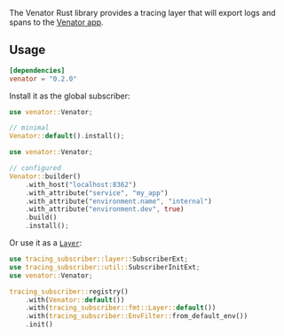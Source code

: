 The Venator Rust library provides a tracing layer that will export logs and
spans to the [Venator app](https://crates.io/crates/venator-app).

## Usage

```toml
[dependencies]
venator = "0.2.0"
```

Install it as the global subscriber:

```rust
use venator::Venator;

// minimal
Venator::default().install();
```

```rust
use venator::Venator;

// configured
Venator::builder()
    .with_host("localhost:8362")
    .with_attribute("service", "my_app")
    .with_attribute("environment.name", "internal")
    .with_attribute("environment.dev", true)
    .build()
    .install();
```

Or use it as a [`Layer`](https://docs.rs/tracing-subscriber/0.3.19/tracing_subscriber/layer/trait.Layer.html):

```rust
use tracing_subscriber::layer::SubscriberExt;
use tracing_subscriber::util::SubscriberInitExt;
use venator::Venator;

tracing_subscriber::registry()
    .with(Venator::default())
    .with(tracing_subscriber::fmt::Layer::default())
    .with(tracing_subscriber::EnvFilter::from_default_env())
    .init()
```
